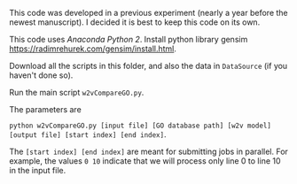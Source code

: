 
This code was developed in a previous experiment (nearly a year before the newest manuscript). I decided it is best to keep this code on its own. 

This code uses *Anaconda Python 2*. Install python library gensim https://radimrehurek.com/gensim/install.html. 

Download all the scripts in this folder, and also the data in ```DataSource``` (if you haven't done so). 

Run the main script ```w2vCompareGO.py```. 

The parameters are 

```python w2vCompareGO.py [input file] [GO database path] [w2v model] [output file] [start index] [end index]```. 

The ```[start index] [end index]``` are meant for submitting jobs in parallel. For example, the values ```0 10``` indicate that we will process only line 0 to line 10 in the input file. 
